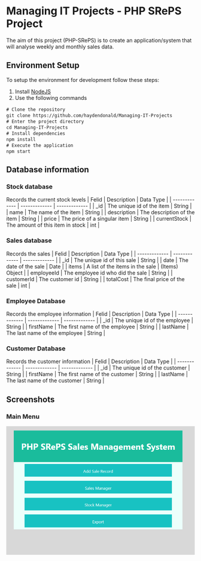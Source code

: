 # Managing IT Projects - PHP SRePS Project
The aim of this project (PHP-SRePS) is to create an application/system that will
analyse weekly and monthly sales data.

## Environment Setup
To setup the environment for development follow these steps:
1. Install [NodeJS](https://nodejs.org/en/download/)
2. Use the following commands
```
# Clone the repository
git clone https://github.com/haydendonald/Managing-IT-Projects
# Enter the project directory
cd Managing-IT-Projects
# Install dependencies
npm install
# Execute the application
npm start
```

## Database information
### Stock database
Records the current stock levels
| Felid  | Description | Data Type |
| ------------- | ------------- | ------------- |
| _id | The unique id of the item | String |
| name | The name of the item | String |
| description | The description of the item | String |
| price | The price of a singular item | String |
| currentStock | The amount of this item in stock | int |

### Sales database
Records the sales
| Felid  | Description | Data Type |
| ------------- | ------------- | ------------- |
| _id | The unique id of this sale | String |
| date  | The date of the sale  | Date |
| items | A list of the items in the sale | (Items) Object |
| employeeId | The employee id who did the sale | String |
| customerId | The customer id | String |
| totalCost | The final price of the sale | int |

### Employee Database
Records the employee information
| Felid  | Description | Data Type |
| ------------- | ------------- | ------------- |
| _id | The unique id of the employee | String |
| firstName | The first name of the employee | String |
| lastName | The last name of the employee | String |

### Customer Database
Records the customer information
| Felid  | Description | Data Type |
| ------------- | ------------- | ------------- |
| _id | The unique id of the customer | String |
| firstName | The first name of the customer | String |
| lastName | The last name of the customer | String |

## Screenshots
### Main Menu
![Alt text](screenshots/mainmenu.png?raw=true "Title")
